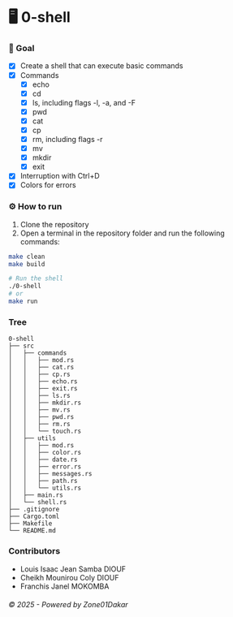 # 🖥️ 0-shell

### 🥅 Goal

- [x] Create a shell that can execute basic commands
- [x] Commands
    - [x] echo
    - [x] cd
    - [x] ls, including flags -l, -a, and -F
    - [x] pwd
    - [x] cat
    - [x] cp
    - [x] rm, including flags -r
    - [x] mv
    - [x] mkdir
    - [x] exit
- [x] Interruption with Ctrl+D
- [x] Colors for errors

### ⚙️ How to run

1. Clone the repository
2. Open a terminal in the repository folder and run the following commands:

```bash
make clean
make build

# Run the shell
./0-shell
# or
make run
```

### Tree

```text
0-shell
├── src
│   ├── commands
│   │   ├── mod.rs
│   │   ├── cat.rs
│   │   ├── cp.rs
│   │   ├── echo.rs
│   │   ├── exit.rs
│   │   ├── ls.rs
│   │   ├── mkdir.rs
│   │   ├── mv.rs
│   │   ├── pwd.rs
│   │   ├── rm.rs
│   │   └── touch.rs
│   ├── utils
│   │   ├── mod.rs
│   │   ├── color.rs
│   │   ├── date.rs
│   │   ├── error.rs
│   │   ├── messages.rs
│   │   ├── path.rs
│   │   └── utils.rs
│   ├── main.rs
│   └── shell.rs
├── .gitignore
├── Cargo.toml
├── Makefile
└── README.md
```

### Contributors

- Louis Isaac Jean Samba DIOUF
- Cheikh Mounirou Coly DIOUF
- Franchis Janel MOKOMBA

###### &copy; 2025 - Powered by Zone01Dakar
